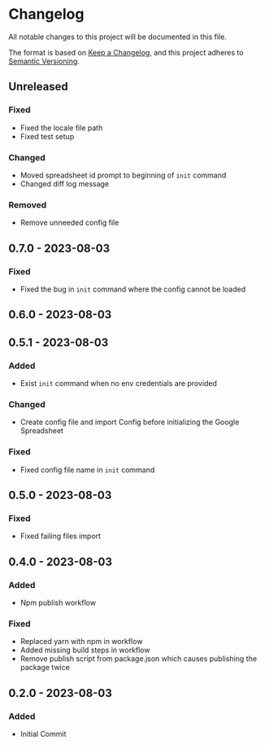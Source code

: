 # Changelog

All notable changes to this project will be documented in this file.

The format is based on [Keep a Changelog](https://keepachangelog.com/en/1.0.0/),
and this project adheres to [Semantic Versioning](https://semver.org/spec/v2.0.0.html).

## Unreleased

### Fixed

- Fixed the locale file path
- Fixed test setup

### Changed

- Moved spreadsheet id prompt to beginning of `init` command
- Changed diff log message

### Removed

- Remove unneeded config file

## 0.7.0 - 2023-08-03

### Fixed

- Fixed the bug in `init` command where the config cannot be loaded

## 0.6.0 - 2023-08-03

## 0.5.1 - 2023-08-03

### Added

- Exist `init` command when no env credentials are provided

### Changed

- Create config file and import Config before initializing the Google Spreadsheet

### Fixed

- Fixed config file name in `init` command

## 0.5.0 - 2023-08-03

### Fixed

- Fixed failing files import

## 0.4.0 - 2023-08-03

### Added

- Npm publish workflow

### Fixed

- Replaced yarn with npm in workflow
- Added missing build steps in workflow
- Remove publish script from package.json which causes publishing the package twice

## 0.2.0 - 2023-08-03

### Added

- Initial Commit
